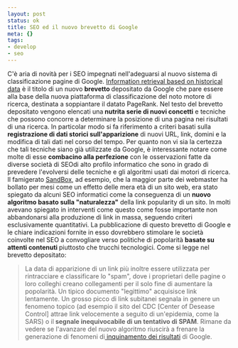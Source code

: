 ```yaml
--- 
layout: post
status: ok
title: SEO ed il nuovo brevetto di Google
meta: {}
tags: 
- develop
- seo
---
```

C'è aria di novità per i SEO impegnati nell'adeguarsi al nuovo sistema di classificazione pagine di Google. <a href="http://appft1.uspto.gov/netacgi/nph-Parser?Sect1=PTO2&Sect2=HITOFF&p=1&u=%2Fnetahtml%2FPTO%2Fsearch-bool.html&r=1&f=G&l=50&co1=AND&d=PG01&s1=20050071741&OS=20050071741&RS=20050071741">Information retrieval based on historical data</a> è il titolo di un nuovo <strong>brevetto </strong>depositato da Google che pare essere alla base della nuova piattaforma di classificazione del noto motore di ricerca, destinata a soppiantare il datato PageRank.
Nel testo del brevetto depositato vengono elencati una<strong> nutrita serie di nuovi concetti</strong> e tecniche che possono concorre a determinare la posizione di una pagina nei risultati di una ricerca. In particolar modo si fa riferimento a criteri basati sulla <strong>registrazione di dati storici sull'apparizione</strong> di nuovi URL, link, domini e la modifica di tali dati nel corso del tempo.
Per quanto non vi sia la certezza che tali tecniche siano già utilizzate da Google, è interessante notare come molte di esse <strong>combacino alla perfezione</strong> con le osservazioni fatte da diverse società di SEOdi alto profilo informatico che sono in grado di prevedere l'evolversi delle tecniche e gli algoritmi usati dai motori di ricerca.
Il famigerato <a href="http://www.aggrandise.com/sandbox.html">SandBox</a>, ad esempio, che la maggior parte dei webmaster ha bollato per mesi come un effetto delle mera età di un sito web, era stato spiegato da alcuni SEO informatici come la conseguenza di un <strong>nuovo algoritmo basato sulla "naturalezza"</strong> della link popularity di un sito.
In molti avevano spiegato in interventi come questo come fosse importante non abbandonarsi alla produzione di link in massa, seguendo criteri esclusivamente quantitativi.
La pubblicazione di questo brevetto di Google e le chiare indicazioni fornite in esso dovrebbero stimolare le società coinvolte nel SEO a convogliare verso politiche di popolarità <strong>basate su attenti contenuti </strong> piuttosto che trucchi tecnologici.
Come si legge nel brevetto depositato:
> La data di apparizione di un link più inoltre essere utilizzata per rintracciare e classificare lo "spam", dove i proprietari delle pagine o loro colleghi creano collegamenti per il solo fine di aumentare la popolarità. Un tipico documento "legittimo" acquisisce link lentamente. Un grosso picco di link subitanei segnala in genere un fenomeno topico (ad esempio il sito del CDC [Center of Desease Control] attrae link velocemente a seguito di un'epidemia, come la SARS) o il<strong> segnale inequivocabile di un tentativo di SPAM</strong>.
Rimane da vedere se l'avanzare del nuovo algoritmo riuscirà a frenare la generazione di fenomeni di<a href="http://www.lastknight.com/SEO-e-Motori-di-Ricerca.aspx"> inquinamento dei risultati</a> di Google. 
